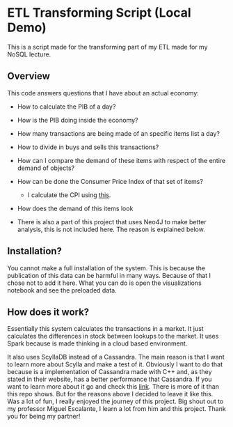 # ETL Transforming Script (Local Demo)

This is a script made for the transforming part of my ETL made for my NoSQL lecture.

## Overview

This code answers questions that I have about an actual economy:

- How to calculate the PIB of a day?

- How is the PIB doing inside the economy?

- How many transactions are being made of an specific items list a day? 

- How to divide in buys and sells this transactions?

- How can I compare the demand of these items with respect of the entire demand of objects?

- How can be done the Consumer Price Index of that set of items?
    - I calculate the CPI using [this](https://www.indeed.com/career-advice/career-development/how-to-calculate-cpi).

- How does the demand of this items look

- There is also a part of this project that uses Neo4J to make better analysis, this is not included here. The reason is explained below.

## Installation?

You cannot make a full installation of the system. This is because the publication of this data can be harmful in many ways. Because of that I chose not to add it here.
What you can do is open the visualizations notebook and see the preloaded data.

## How does it work?

Essentially this system calculates the transactions in a market. It just calculates the differences in stock between lookups to the market. It uses Spark
because is made thinking in a cloud based environment. 

It also uses ScyllaDB instead of a Cassandra. The main reason is that I want to learn more about Scylla and make a test of it. 
Obviously I want to do that because is a implementation of Cassandra made with C++ and, as they stated in their website,
has a better performance that Cassandra. If you want to learn more about it go and check this [link](https://www.scylladb.com/scylladb-vs-cassandra/).
There is more of it than this repo shows. But for the reasons above I decided to leave it like this. Was a lot of fun, I really enjoyed the journey of this project.
Big shout out to my professor Miguel Escalante, I learn a lot from him and this project. Thank you for being my partner!

